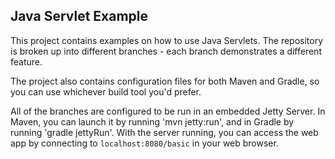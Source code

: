 ## Java Servlet Example

This project contains examples on how to use Java Servlets. The repository is broken up into different branches - each branch demonstrates a different feature.

The project also contains configuration files for both Maven and Gradle, so you can use whichever build tool you'd prefer.

All of the branches are configured to be run in an embedded Jetty Server. In Maven, you can launch it by running 'mvn jetty:run', and in Gradle by running 'gradle jettyRun'. With the server running, you can access the web app by connecting to `localhost:8080/basic` in your web browser.
